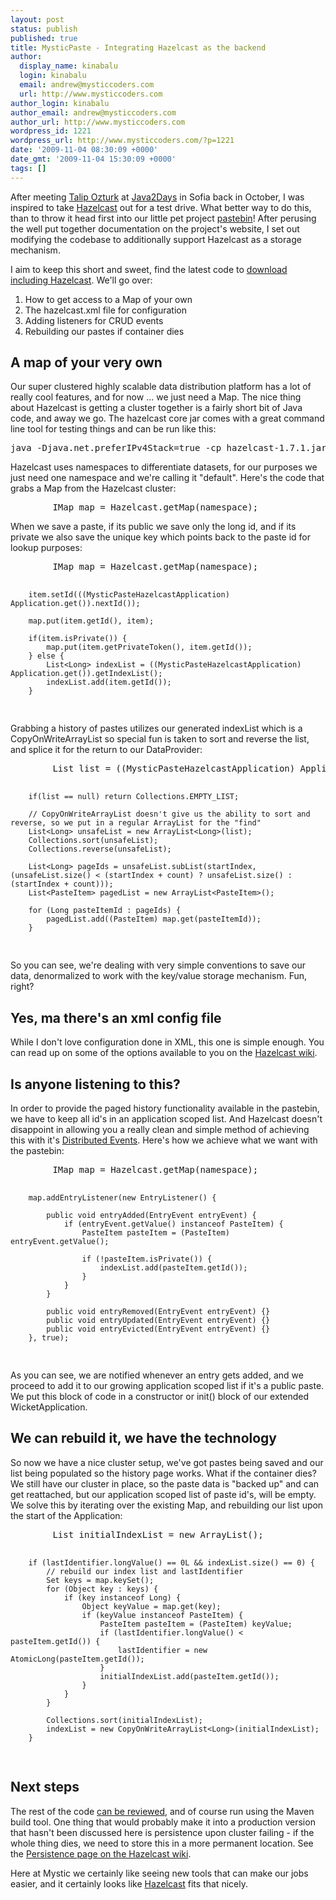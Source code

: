 ```yaml
---
layout: post
status: publish
published: true
title: MysticPaste - Integrating Hazelcast as the backend
author:
  display_name: kinabalu
  login: kinabalu
  email: andrew@mysticcoders.com
  url: http://www.mysticcoders.com
author_login: kinabalu
author_email: andrew@mysticcoders.com
author_url: http://www.mysticcoders.com
wordpress_id: 1221
wordpress_url: http://www.mysticcoders.com/?p=1221
date: '2009-11-04 08:30:09 +0000'
date_gmt: '2009-11-04 15:30:09 +0000'
tags: []
---
```

<p>After meeting <a href="http://www.jroller.com/talipozturk/" target="_blank">Talip Ozturk</a> at <a href="http://www.java2days.com" target="_blank">Java2Days</a> in Sofia back in October, I was inspired to take <a href="http://www.hazelcast.com/" target="_blank">Hazelcast</a> out for a test drive.  What better way to do this, than to throw it head first into our little pet project <a href="http://www.mysticpaste.com" target="_blank">pastebin</a>!  After perusing the well put together documentation on the project's website, I set out modifying the codebase to additionally support Hazelcast as a storage mechanism.</p>
<p>I aim to keep this short and sweet, find the latest code to <a href="http://kenai.com/projects/mystic-apps/sources" target="_blank">download including Hazelcast</a>.  We'll go over:</p>
<ol>
<li>How to get access to a Map of your own</li>
<li>The hazelcast.xml file for configuration</li>
<li>Adding listeners for CRUD events</li>
<li>Rebuilding our pastes if container dies</li>
</ol>
<h2>A map of your very own</h2>
<p>Our super clustered highly scalable data distribution platform has a lot of really cool features, and for now ... we just need a Map.  The nice thing about Hazelcast is getting a cluster together is a fairly short bit of Java code, and away we go.  The hazelcast core jar comes with a great command line tool for testing things and can be run like this:</p>
<pre lang="bash" colla="+">
java -Djava.net.preferIPv4Stack=true -cp hazelcast-1.7.1.jar com.hazelcast.examples.TestApp
</pre>
<p>Hazelcast uses namespaces to differentiate datasets, for our purposes we just need one namespace and we're calling it "default".  Here's the code that grabs a Map from the Hazelcast cluster:</p>
<pre lang="java" colla="+">
        IMap map = Hazelcast.getMap(namespace);
</pre>
<p>When we save a paste, if its public we save only the long id, and if its private we also save the unique key which points back to the paste id for lookup purposes:</p>
<pre lang="java" colla="+">
        IMap map = Hazelcast.getMap(namespace);

        item.setId(((MysticPasteHazelcastApplication) Application.get()).nextId());

        map.put(item.getId(), item);

        if(item.isPrivate()) {
            map.put(item.getPrivateToken(), item.getId());
        } else {
            List<Long> indexList = ((MysticPasteHazelcastApplication) Application.get()).getIndexList();
            indexList.add(item.getId());
        }
</pre>
<p>Grabbing a history of pastes utilizes our generated indexList which is a CopyOnWriteArrayList so special fun is taken to sort and reverse the list, and splice it for the return to our DataProvider:</p>
<pre lang="java" colla="+">
        List<Long> list = ((MysticPasteHazelcastApplication) Application.get()).getIndexList();

        if(list == null) return Collections.EMPTY_LIST;

        // CopyOnWriteArrayList doesn't give us the ability to sort and reverse, so we put in a regular ArrayList for the "find"
        List<Long> unsafeList = new ArrayList<Long>(list);
        Collections.sort(unsafeList);
        Collections.reverse(unsafeList);

        List<Long> pageIds = unsafeList.subList(startIndex, (unsafeList.size() < (startIndex + count) ? unsafeList.size() : (startIndex + count)));
        List<PasteItem> pagedList = new ArrayList<PasteItem>();

        for (Long pasteItemId : pageIds) {
            pagedList.add((PasteItem) map.get(pasteItemId));
        }
</pre>
<p>So you can see, we're dealing with very simple conventions to save our data, denormalized to work with the key/value storage mechanism.  Fun, right?  </p>
<h2>Yes, ma there's an xml config file</h2>
<p>While I don't love configuration done in XML, this one is simple enough.  You can read up on some of the options available to you on the <a href="http://code.google.com/docreader/#p=hazelcast&s=hazelcast&t=Config" target="_blank">Hazelcast wiki</a>.</p>
<h2>Is anyone listening to this?</h2>
<p>In order to provide the paged history functionality available in the pastebin, we have to keep all id's in an application scoped list.  And Hazelcast doesn't disappoint in allowing you a really clean and simple method of achieving this with it's <a href="http://code.google.com/docreader/#p=hazelcast&s=hazelcast&t=Events" target="_blank">Distributed Events</a>.  Here's how we achieve what we want with the pastebin:</p>
<pre lang="java" colla="+">
        IMap map = Hazelcast.getMap(namespace);

        map.addEntryListener(new EntryListener() {

            public void entryAdded(EntryEvent entryEvent) {
                if (entryEvent.getValue() instanceof PasteItem) {
                    PasteItem pasteItem = (PasteItem) entryEvent.getValue();

                    if (!pasteItem.isPrivate()) {
                        indexList.add(pasteItem.getId());
                    }
                }
            }

            public void entryRemoved(EntryEvent entryEvent) {}
            public void entryUpdated(EntryEvent entryEvent) {}
            public void entryEvicted(EntryEvent entryEvent) {}
        }, true);
</pre>
<p>As you can see, we are notified whenever an entry gets added, and we proceed to add it to our growing application scoped list if it's a public paste.  We put this block of code in a constructor or init() block of our extended WicketApplication.</p>
<h2>We can rebuild it, we have the technology</h2>
<p>So now we have a nice cluster setup, we've got pastes being saved and our list being populated so the history page works.  What if the container dies?  We still have our cluster in place, so the paste data is "backed up" and can get reattached, but our application scoped list of paste id's, will be empty.  We solve this by iterating over the existing Map, and rebuilding our list upon the start of the Application:</p>
<pre lang="java" colla="+">
        List<Long> initialIndexList = new ArrayList<Long>();

        if (lastIdentifier.longValue() == 0L && indexList.size() == 0) {
            // rebuild our index list and lastIdentifier
            Set keys = map.keySet();
            for (Object key : keys) {
                if (key instanceof Long) {
                    Object keyValue = map.get(key);
                    if (keyValue instanceof PasteItem) {
                        PasteItem pasteItem = (PasteItem) keyValue;
                        if (lastIdentifier.longValue() < pasteItem.getId()) {
                            lastIdentifier = new AtomicLong(pasteItem.getId());
                        }
                        initialIndexList.add(pasteItem.getId());
                    }
                }
            }

            Collections.sort(initialIndexList);
            indexList = new CopyOnWriteArrayList<Long>(initialIndexList);
        }
</pre>
<h2>Next steps</h2>
<p>The rest of the code <a href="http://kenai.com/projects/mystic-apps/sources" target="_blank">can be reviewed</a>, and of course run using the Maven build tool.  One thing that would probably make it into a production version that hasn't been discussed here is persistence upon cluster failing - if the whole thing dies, we need to store this in a more permanent location.  See the <a href="http://code.google.com/docreader/#p=hazelcast&s=hazelcast&t=MapPersistence" target="_blank">Persistence page on the Hazelcast wiki</a>.</p>
<p>Here at Mystic we certainly like seeing new tools that can make our jobs easier, and it certainly looks like <a href="http://www.hazelcast.com">Hazelcast</a> fits that nicely.</p>
